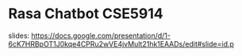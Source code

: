 # Rasa Chatbot CSE5914
slides: https://docs.google.com/presentation/d/1-6cK7HRBpOT1J0kqe4CPRu2wVE4jvMult21hk1EAADs/edit#slide=id.p
